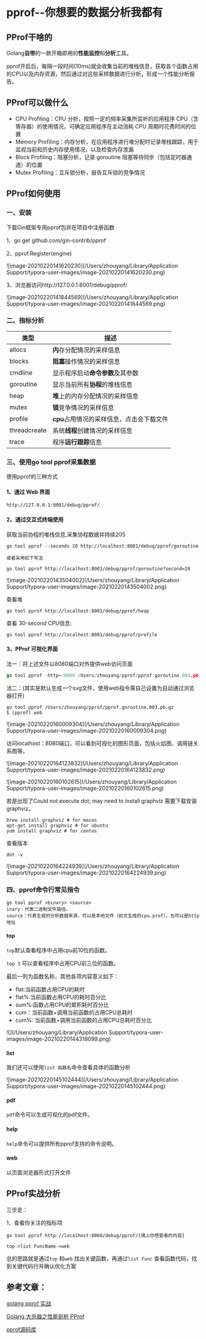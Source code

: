 # 				pprof--你想要的数据分析我都有

## PProf干啥的

Golang**自带**的一款开箱即用的**性能监控**和**分析**工具。

pprof开启后，每隔一段时间(10ms)就会收集当前的堆栈信息，获取各个函数占用的CPU以及内存资源，然后通过对这些采样数据进行分析，形成一个性能分析报告。



## PProf可以做什么

- CPU Profiling：CPU 分析，按照一定的频率采集所监听的应用程序 CPU（含寄存器）的使用情况，可确定应用程序在主动消耗 CPU 周期时花费时间的位置
- Memory Profiling：内存分析，在应用程序进行堆分配时记录堆栈跟踪，用于监视当前和历史内存使用情况，以及检查内存泄漏
- Block Profiling：阻塞分析，记录 goroutine 阻塞等待同步（包括定时器通道）的位置
- Mutex Profiling：互斥锁分析，报告互斥锁的竞争情况



## PProf如何使用

### 一、安装

下载Gin框架专用pprof包并在项目中注册函数

1、go get github.com/gin-contrib/pprof

2、pprof.Register(engine)

![image-20210220141620230](/Users/zhouyang/Library/Application Support/typora-user-images/image-20210220141620230.png)

3、浏览器访问http://127.0.0.1:8001/debug/pprof/

![image-20210220141844569](/Users/zhouyang/Library/Application Support/typora-user-images/image-20210220141844569.png)

### 二、指标分析

| 类型         | 描述                                      |
| ------------ | ----------------------------------------- |
| allocs       | **内**存分配情况的采样信息                |
| blocks       | **阻塞**操作情况的采样信息                |
| cmdline      | 显示程序启动**命令参数**及其参数          |
| goroutine    | 显示当前所有**协程**的堆栈信息            |
| heap         | **堆**上的内存分配情况的采样信息          |
| mutex        | **锁**竞争情况的采样信息                  |
| profile      | **cpu**占用情况的采样信息，点击会下载文件 |
| threadcreate | 系统**线程**创建情况的采样信息            |
| trace        | 程序**运行跟踪**信息                      |

### 三、使用go tool pprof采集数据

使用pprof的三种方式

#### 1、通过 Web 界面

 `http://127.0.0.1:8001/debug/pprof/`

#### 2、**通过交互式终端使用**

获取当前协程的堆栈信息,采集协程数据并持续20S

```
go tool pprof --seconds 20 http://localhost:8001/debug/pprof/goroutine

或者采用如下写法

go tool pprof http://localhost:8001/debug/pprof/goroutine?second=20
```

![image-20210220143504002](/Users/zhouyang/Library/Application Support/typora-user-images/image-20210220143504002.png)

查看堆

```
go tool pprof http://localhost:8001/debug/pprof/heap
```

查看 30-second CPU信息:

```
go tool pprof http://localhost:8001/debug/pprof/profile
```

#### 3、PProf 可视化界面

法一：将上述文件以8080端口对外提供web访问页面

```go
go tool pprof -http=:8080 /Users/zhouyang/pprof/pprof.goroutine.003.pb.gz
```

法二：(其实是默认生成一个svg文件，使用web指令需自己设置为自动通过浏览器打开)

```
go tool pprof /Users/zhouyang/pprof/pprof.goroutine.003.pb.gz
$ (pprof) web
```

![image-20210220160009304](/Users/zhouyang/Library/Application Support/typora-user-images/image-20210220160009304.png)

访问localhost：8080端口，可以看到可视化的图形页面，包括火焰图、调用链关系图等。

![image-20210220164123832](/Users/zhouyang/Library/Application Support/typora-user-images/image-20210220164123832.png)

![image-20210220160102615](/Users/zhouyang/Library/Application Support/typora-user-images/image-20210220160102615.png)







若是出现了Could not execute dot; may need to install graphviz 需要下载安装graphviz。

```
brew install graphviz # for macos
apt-get install graphviz # for ubuntu
yum install graphviz # for centos
```

查看版本

```
dot -v
```

![image-20210220164224939](/Users/zhouyang/Library/Application Support/typora-user-images/image-20210220164224939.png)

###  四、pprof命令行常见指令

```
go tool pprof <binary> <source>
inary：代表二进制文件路径。
source：代表生成的分析数据来源，可以是本地文件（前文生成的cpu.prof），也可以是http地址
```

#### top

`top`默认查看程序中占用cpu前10位的函数。

`top 3` 可以查看程序中占用CPU前三位的函数。

最后一列为函数名称，其他各项内容意义如下：

- flat:当前函数占用CPU的耗时
- flat%:当前函数占用CPU的耗时百分比
- sum%:函数占用CPU的累积耗时百分比
- cum：当前函数+调用当前函数的占用CPU总耗时
- cum%: 当前函数+调用当前函数的占用CPU总耗时百分比

![](/Users/zhouyang/Library/Application Support/typora-user-images/image-20210220144318099.png)

#### list

我们还可以使用`list 函数名`命令查看具体的函数分析

![image-20210220145102444](/Users/zhouyang/Library/Application Support/typora-user-images/image-20210220145102444.png)

#### pdf

`pdf`命令可以生成可视化的pdf文件。

#### help

`help`命令可以提供所有pprof支持的命令说明。

#### web

以页面浏览器形式打开文件



## PProf实战分析

三步走：

1、查看你关注的指标项

```
go tool pprof http://localhost:6060/debug/pprof/{填上你想查看的内容}
```

```
top->list FuncName->web
```

总的思路就是通过`top` 和`web` 找出关键函数，再通过`list Func` 查看函数代码，找到关键代码行并确认优化方案



## 参考文章：

[golang pprof 实战](https://blog.wolfogre.com/posts/go-ppof-practice/#%E4%BD%BF%E7%94%A8-pprof)

[Golang 大杀器之性能剖析 PProf](https://www.jianshu.com/p/4e4ff6be6af9)

[pprof源码库](https://github.com/gin-contrib/pprof)

